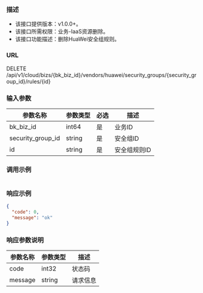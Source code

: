 ### 描述

- 该接口提供版本：v1.0.0+。
- 该接口所需权限：业务-IaaS资源删除。
- 该接口功能描述：删除HuaWei安全组规则。

### URL

DELETE /api/v1/cloud/bizs/{bk_biz_id}/vendors/huawei/security_groups/{security_group_id}/rules/{id}

### 输入参数

| 参数名称              | 参数类型   | 必选       | 描述      |
|-------------------|--------|----------|---------|
| bk_biz_id         | int64  | 是        | 业务ID    |
| security_group_id | string | 是        | 安全组ID   |
| id                | string | 是        | 安全组规则ID |

### 调用示例

```json

```

### 响应示例

```json
{
  "code": 0,
  "message": "ok"
}
```

### 响应参数说明

| 参数名称    | 参数类型   | 描述   |
|---------|--------|------|
| code    | int32  | 状态码  |
| message | string | 请求信息 |
